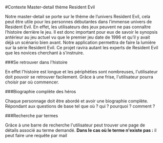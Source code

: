 ﻿#Contexte Master-detail thème Resident Evil

Notre master-detail se porte sur le thème de l’univers Resident Evil, cela peut être utile pour les personnes débutantes dans l’immense univers de Resident Evil.
En effet, les utilisateurs des jeux peuvent ne pas connaître l’histoire derrière le jeu.
Il est donc important pour eux de savoir le synopsis antérieur au jeu actuel vu que le premier jeu date de 1996 et qu’il y avait déjà un scénario bien avant.
Notre application permettra de faire la lumière sur la série Resident Evil.
Ce projet ravira autant les experts de Resident Evil que les novices cherchant à s'instruire.

###Se retrouver dans l'histoire

En effet l'histoire est longue et les périphéties sont nombreuses, l'utilisateur doit pouvoir se retrouver facilement.
Grâce à une frise, l'utilisateur pourra choisir par où commencer.

###Biographie complète des héros

Chaque personnage doit être abordé et avoir une biographie complète.
Répondant aux questions de base tel que où ? qui ? pourquoi ? comment ?

###Recherche par termes

Grâce à une barre de recherche l'utilisateur peut trouver une page de détails associé au terme demandé.
**Dans le cas où le terme n'existe pas :** il peut faire une requête par mail
